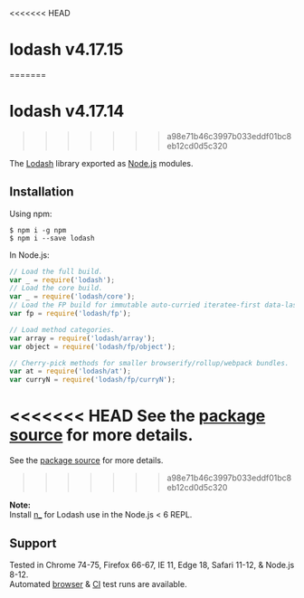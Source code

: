 <<<<<<< HEAD
# lodash v4.17.15
=======
# lodash v4.17.14
>>>>>>> a98e71b46c3997b033eddf01bc8eb12cd0d5c320

The [Lodash](https://lodash.com/) library exported as [Node.js](https://nodejs.org/) modules.

## Installation

Using npm:
```shell
$ npm i -g npm
$ npm i --save lodash
```

In Node.js:
```js
// Load the full build.
var _ = require('lodash');
// Load the core build.
var _ = require('lodash/core');
// Load the FP build for immutable auto-curried iteratee-first data-last methods.
var fp = require('lodash/fp');

// Load method categories.
var array = require('lodash/array');
var object = require('lodash/fp/object');

// Cherry-pick methods for smaller browserify/rollup/webpack bundles.
var at = require('lodash/at');
var curryN = require('lodash/fp/curryN');
```

<<<<<<< HEAD
See the [package source](https://github.com/lodash/lodash/tree/4.17.15-npm) for more details.
=======
See the [package source](https://github.com/lodash/lodash/tree/4.17.14-npm) for more details.
>>>>>>> a98e71b46c3997b033eddf01bc8eb12cd0d5c320

**Note:**<br>
Install [n_](https://www.npmjs.com/package/n_) for Lodash use in the Node.js < 6 REPL.

## Support

Tested in Chrome 74-75, Firefox 66-67, IE 11, Edge 18, Safari 11-12, & Node.js 8-12.<br>
Automated [browser](https://saucelabs.com/u/lodash) & [CI](https://travis-ci.org/lodash/lodash/) test runs are available.
